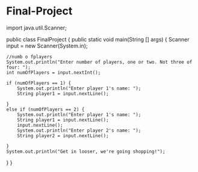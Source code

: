 # Final-Project
import java.util.Scanner;

public class FinalProject {
  public static void main(String [] args) {
    Scanner input = new Scanner(System.in); 
    
    //numb o fplayers
    System.out.println("Enter number of players, one or two. Not three of four: ");
    int numOfPlayers = input.nextInt();
    
    if (numOfPlayers == 1) {
        System.out.println("Enter player 1's name: ");
        String player1 = input.nextLine();
        
    }
    else if (numOfPlayers == 2) {
        System.out.println("Enter player 1's name: ");
        String player1 = input.nextLine();
        input.nextLine();
        System.out.println("Enter player 2's name: ");
        String player2 = input.nextLine();
        
    }
    System.out.println("Get in looser, we're going shopping!");
    
  }
}
